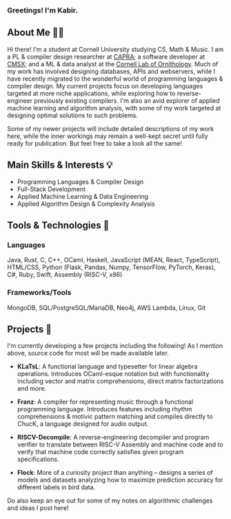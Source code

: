 ### Greetings! I'm Kabir.

## About Me 👋🏼
Hi there! I'm a student at Cornell University studying CS, Math & Music. I am a PL \& compiler design researcher at [CAPRA](https://capra.cs.cornell.edu/); a software developer at [CMSX](https://www.cs.cornell.edu/projects/cms/cmsx/); and a ML & data analyst at the [Cornell Lab of Ornithology](https://merlin.allaboutbirds.org/). Much of my work has involved designing databases, APIs and webservers, while I have recently migrated to the wonderful world of programming languages \& compiler design. My current projects focus on developing languages targeted at more niche applications, while exploring how to reverse-engineer previously existing compilers. I'm also an avid explorer of applied machine learning and algorithm analysis, with some of my work targeted at designing optimal solutions to such problems.

Some of my newer projects will include detailed descriptions of my work here, while the inner workings may remain a well-kept secret until fully ready for publication. But feel free to take a look all the same!

## Main Skills & Interests 💡
- Programming Languages & Compiler Design
- Full-Stack Development
- Applied Machine Learning \& Data Engineering
- Applied Algorithm Design \& Complexity Analysis
  
## Tools & Technologies 🔧
  ### Languages
  Java, Rust, C, C++, OCaml, Haskell, JavaScript (MEAN, React, TypeScript), HTML/CSS, Python (Flask, Pandas, Numpy, TensorFlow, PyTorch, Keras), C#, Ruby, Swift, Assembly (RISC-V, x86)

  ### Frameworks/Tools
  MongoDB, SQL/PostgreSQL/MariaDB, Neo4j, AWS Lambda, Linux, Git

## Projects 🌱
I'm currently developing a few projects including the following! As I mention above, source code for most will be made available later.
- **KLaTsL**: A functional language and typesetter for linear algebra operations. Introduces OCaml-esque notation but with functionality including vector and matrix comprehensions, direct matrix factorizations and more.

- **Franz**: A compiler for representing music through a functional programming language. Introduces features including rhythm comprehensions & motivic pattern matching and compiles directly to ChucK, a language designed for audio output.

- **RISCV-Decompile**: A reverse-engineering decompiler and program verifier to translate between RISC-V Assembly and machine code and to verify that machine code correctly satisfies given program specifications.

- **Flock**: More of a curiosity project than anything – designs a series of models and datasets analyzing how to maximize prediction accuracy for different labels in bird data.

Do also keep an eye out for some of my notes on algorithmic challenges and ideas I post here!
